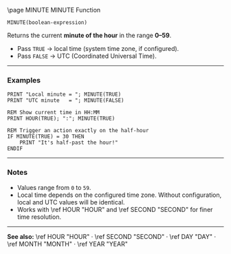 \page MINUTE MINUTE Function

```basic
MINUTE(boolean-expression)
```

Returns the current **minute of the hour** in the range **0–59**.

* Pass `TRUE` → local time (system time zone, if configured).
* Pass `FALSE` → UTC (Coordinated Universal Time).

---

### Examples

```basic
PRINT "Local minute = "; MINUTE(TRUE)
PRINT "UTC minute   = "; MINUTE(FALSE)
```

```basic
REM Show current time in HH:MM
PRINT HOUR(TRUE); ":"; MINUTE(TRUE)
```

```basic
REM Trigger an action exactly on the half-hour
IF MINUTE(TRUE) = 30 THEN
    PRINT "It's half-past the hour!"
ENDIF
```

---

### Notes

* Values range from `0` to `59`.
* Local time depends on the configured time zone. Without configuration, local and UTC values will be identical.
* Works with \ref HOUR "HOUR" and \ref SECOND "SECOND" for finer time resolution.

---

**See also:**
\ref HOUR "HOUR" · \ref SECOND "SECOND" · \ref DAY "DAY" · \ref MONTH "MONTH" · \ref YEAR "YEAR"
